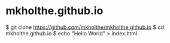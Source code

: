 # mkholthe.github.io
$ git clone https://github.com/mkholthe/mkholthe.github.io
$ cd mkholthe.github.io
$ echo "Hello World" > index.html
